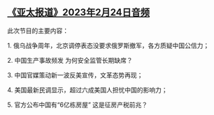 <!--1677273807000-->
[《亚太报道》2023年2月24日音频](https://www.rfa.org/mandarin/yataibaodao/apr-audio/yp-02242023093037.html)
------

<p>此次节目的主要内容：</p><p>1. 俄乌战争周年，北京调停表态没要求俄罗斯撤军，各方质疑中国公信力；</p><p>2. 中国生产事故频发 为何安全监管长期缺席？</p><p>3. 中国官媒策动新一波反美宣传，文革态势再现；</p><p>4. 美国最新民调显示，超过六成美国人担忧中国的影响力；</p><p>5. 官方公布中国有“6亿栋房屋” 这是征房产税前兆？</p>
